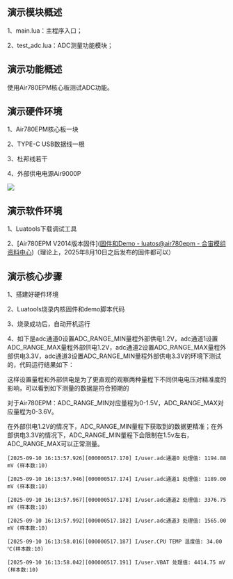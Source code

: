 ## 演示模块概述

1、main.lua：主程序入口；

2、test_adc.lua：ADC测量功能模块；

## 演示功能概述

使用Air780EPM核心板测试ADC功能。

## 演示硬件环境

1、Air780EPM核心板一块

2、TYPE-C USB数据线一根

3、杜邦线若干

4、外部供电电源Air9000P

![](https://docs.openLuat.com/cdn/image/780EPM_adc.jpg)

## 演示软件环境

1、Luatools下载调试工具

2、[Air780EPM V2014版本固件]([固件和Demo - luatos@air780epm - 合宙模组资料中心](https://docs.openluat.com/air780epm/luatos/))（理论上，2025年8月10日之后发布的固件都可以）

## 演示核心步骤

1、搭建好硬件环境

2、Luatools烧录内核固件和demo脚本代码

3、烧录成功后，自动开机运行

4、如下是adc通道0设置ADC_RANGE_MIN量程外部供电1.2V，adc通道1设置ADC_RANGE_MAX量程外部供电1.2V，adc通道2设置ADC_RANGE_MAX量程外部供电3.3V，adc通道3设置ADC_RANGE_MIN量程外部供电3.3V的环境下测试的，代码运行结果如下：

这样设置量程和外部供电是为了更直观的观察两种量程下不同供电电压对精准度的影响，可以看到如下测量的数据是符合预期的

对于Air780EPM：ADC_RANGE_MIN对应量程为0-1.5V，ADC_RANGE_MAX对应量程为0-3.6V。

在外部供电1.2V的情况下，ADC_RANGE_MIN量程下获取到的数据更精准；在外部供电3.3V的情况下，ADC_RANGE_MIN量程下会限制在1.5v左右，ADC_RANGE_MAX可以正常测量。

```
[2025-09-10 16:13:57.926][000000517.170] I/user.adc通道0 处理值: 1194.88 mV (样本数:10)

[2025-09-10 16:13:57.946][000000517.174] I/user.adc通道1 处理值: 1189.00 mV (样本数:10)

[2025-09-10 16:13:57.967][000000517.178] I/user.adc通道2 处理值: 3376.75 mV (样本数:10)

[2025-09-10 16:13:57.992][000000517.182] I/user.adc通道3 处理值: 1565.00 mV (样本数:10)

[2025-09-10 16:13:58.016][000000517.187] I/user.CPU TEMP 温度值: 34.00 ℃(样本数:10)

[2025-09-10 16:13:58.042][000000517.191] I/user.VBAT 处理值: 4414.75 mV (样本数:10)

```
